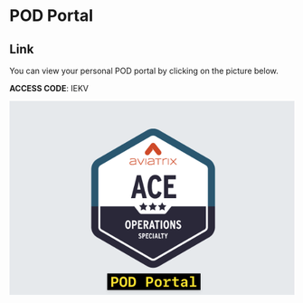 # POD Portal

## Link
You can view your personal POD portal by clicking on the picture below. 

**ACCESS CODE**: IEKV

<a href="https://ops-portal.ace.aviatrixlab.com/" target="_blank">

![My image](images/pod.png)

</a>



